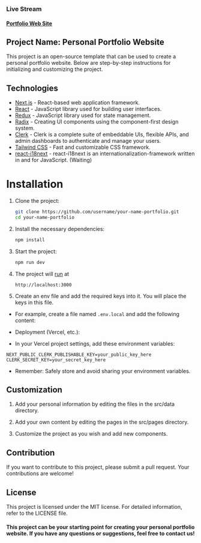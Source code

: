 ### Live Stream

#### [Portfolio Web Site](https://tariktunc.vercel.app/)

## Project Name: Personal Portfolio Website

This project is an open-source template that can be used to create a personal portfolio website. Below are step-by-step instructions for initializing and customizing the project.

## Technologies

-  [Next.js](https://nextjs.org/) - React-based web application framework.
-  [React](https://reactjs.org/) - JavaScript library used for building user interfaces.
-  [Redux](https://redux.js.org/) - JavaScript library used for state management.
-  [Radix](https://radix-ui.com/) - Creating UI components using the component-first design system.
-  [Clerk](https://clerk.com/docs) - Clerk is a complete suite of embeddable UIs, flexible APIs, and admin dashboards to authenticate and manage your users.
-  [Tailwind CSS](https://tailwindcss.com/) - Fast and customizable CSS framework.
-  [react-i18next](https://react.i18next.com/) - react-i18next is an internationalization-framework written in and for JavaScript. (Waiting)

# Installation

1. Clone the project:

   ```bash
   git clone https://github.com/username/your-name-portfolio.git
   cd your-name-portfolio
   ```

2. Install the necessary dependencies:

   ```bash
   npm install
   ```

3. Start the project:

   ```bash
   npm run dev
   ```

4. The project will [run](http://localhost:3000) at
   ```plaintext
   http://localhost:3000
   ```
5. Create an env file and add the required keys into it. You will place the keys in this file.

-  For example, create a file named `.env.local` and add the following content:

-  Deployment (Vercel, etc.):
-  In your Vercel project settings, add these environment variables:

```plaintext
NEXT_PUBLIC_CLERK_PUBLISHABLE_KEY=your_public_key_here
CLERK_SECRET_KEY=your_secret_key_here
```

-  Remember: Safely store and avoid sharing your environment variables.

## Customization

1. Add your personal information by editing the files in the src/data directory.

2. Add your own content by editing the pages in the src/pages directory.

3. Customize the project as you wish and add new components.

## Contribution

If you want to contribute to this project, please submit a pull request. Your contributions are welcome!

## License

This project is licensed under the MIT license. For detailed information, refer to the LICENSE file.

#### This project can be your starting point for creating your personal portfolio website. If you have any questions or suggestions, feel free to contact us!
